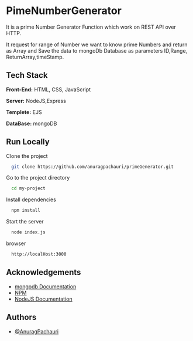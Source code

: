 
# PimeNumberGenerator

It is a prime Number Generator Function which work on REST API over HTTP.

It request for range of Number we want to know prime Numbers and return as Array
and Save the data to mongoDb Database as parameters ID,Range, ReturnArray,timeStamp.
 


## Tech Stack

**Front-End:** HTML, CSS, JavaScript

**Server:** NodeJS,Express

**Templete:** EJS

**DataBase:** mongoDB


## Run Locally

Clone the project

```bash
  git clone https://github.com/anuragpachauri/primeGenerator.git
```

Go to the project directory

```bash
  cd my-project
```

Install dependencies

```bash
  npm install
```

Start the server

```bash
  node index.js
```
browser
```bash
  http://localHost:3000
```

## Acknowledgements

 - [mongodb Documentation](https://www.mongodb.com/docs/)
 - [NPM](https://www.npmjs.com)
 - [NodeJS Documentation](https://nodejs.org/en/docs/)


## Authors

- [@AnuragPachauri](https://github.com/anuragpachauri)

